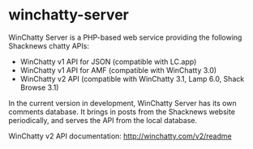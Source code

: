 winchatty-server
================

WinChatty Server is a PHP-based web service providing the following Shacknews chatty APIs:
- WinChatty v1 API for JSON (compatible with LC.app)
- WinChatty v1 API for AMF (compatible with WinChatty 3.0)
- WinChatty v2 API (compatible with WinChatty 3.1, Lamp 6.0, Shack Browse 3.1)

In the current version in development, WinChatty Server has its own comments database.  It brings in posts from the Shacknews website periodically, and serves the API from the local database.

WinChatty v2 API documentation: http://winchatty.com/v2/readme

